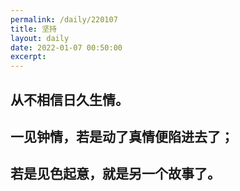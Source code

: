 ```yaml
---
permalink: /daily/220107
title: 坚持  
layout: daily  
date: 2022-01-07 00:50:00  
excerpt:  
---
```



## 从不相信日久生情。

## 一见钟情，若是动了真情便陷进去了；

## 若是见色起意，就是另一个故事了。


